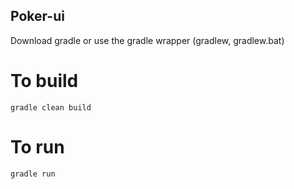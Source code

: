 ## Poker-ui

Download gradle or use the gradle wrapper (gradlew, gradlew.bat)

# To build 

`gradle clean build`

# To run

`gradle run`